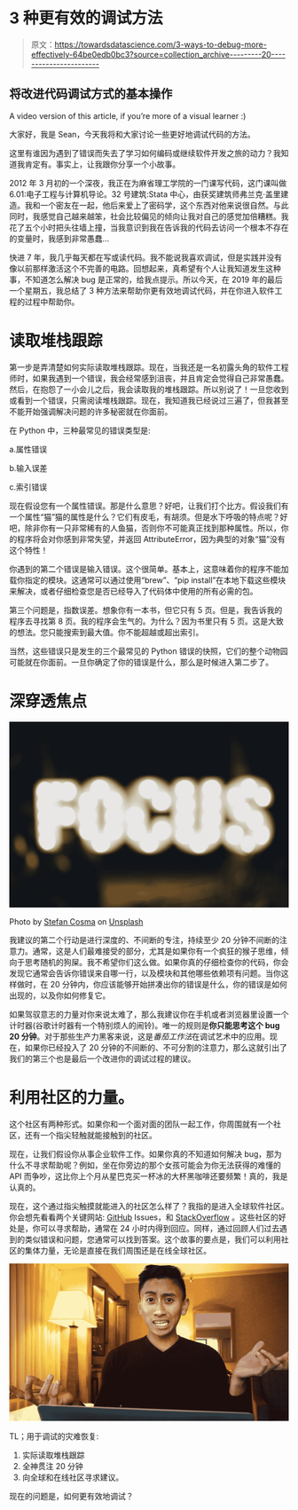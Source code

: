 # 3 种更有效的调试方法

> 原文：<https://towardsdatascience.com/3-ways-to-debug-more-effectively-64be0edb0bc3?source=collection_archive---------20----------------------->

## 将改进代码调试方式的基本操作

A video version of this article, if you’re more of a visual learner :)

大家好，我是 Sean，今天我将和大家讨论一些更好地调试代码的方法。

这里有谁因为遇到了错误而失去了学习如何编码或继续软件开发之旅的动力？我知道我肯定有。事实上，让我跟你分享一个小故事。

2012 年 3 月初的一个深夜，我正在为麻省理工学院的一门课写代码，这门课叫做 6.01:电子工程与计算机导论。32 号建筑:Stata 中心，由获奖建筑师弗兰克·盖里建造。我和一个密友在一起，他后来爱上了密码学，这个东西对他来说很自然。与此同时，我感觉自己越来越笨，社会比较偏见的倾向让我对自己的感觉加倍糟糕。我花了五个小时把头往墙上撞，当我意识到我在告诉我的代码去访问一个根本不存在的变量时，我感到非常愚蠢…

快进 7 年，我几乎每天都在写或读代码。我不能说我喜欢调试，但是实践并没有像以前那样激活这个不完善的电路。回想起来，真希望有个人让我知道发生这种事，不知道怎么解决 bug 是正常的，给我点提示。所以今天，在 2019 年的最后一个星期五，我总结了 3 种方法来帮助你更有效地调试代码，并在你进入软件工程的过程中帮助你。

# 读取堆栈跟踪

第一步是弄清楚如何实际读取堆栈跟踪。现在，当我还是一名初露头角的软件工程师时，如果我遇到一个错误，我会经常感到沮丧，并且肯定会觉得自己非常愚蠢。然后，在抱怨了一小会儿之后，我会读取我的堆栈跟踪。所以别说了！一旦您收到或看到一个错误，只需阅读堆栈跟踪。现在，我知道我已经说过三遍了，但我甚至不能开始强调解决问题的许多秘密就在你面前。

在 Python 中，三种最常见的错误类型是:

a.属性错误

b.输入误差

c.索引错误

现在假设您有一个属性错误。那是什么意思？好吧，让我们打个比方。假设我们有一个属性“猫”猫的属性是什么？它们有皮毛，有胡须。但是水下呼吸的特点呢？好吧，除非你有一只非常稀有的人鱼猫，否则你不可能真正找到那种属性。所以，你的程序将会对你感到非常失望，并返回 AttributeError，因为典型的对象“猫”没有这个特性！

你遇到的第二个错误是输入错误。这个很简单。基本上，这意味着你的程序不能加载你指定的模块。这通常可以通过使用“brew”、“pip install”在本地下载这些模块来解决，或者仔细检查您是否已经导入了代码体中使用的所有必需的包。

第三个问题是，指数误差。想象你有一本书，但它只有 5 页。但是，我告诉我的程序去寻找第 8 页。我的程序会生气的。为什么？因为书里只有 5 页。这是大致的想法。您只能搜索到最大值。你不能超越或超出索引。

当然，这些错误只是发生的三个最常见的 Python 错误的快照，它们的整个动物园可能就在你面前。一旦你确定了你的错误是什么，那么是时候进入第二步了。

# 深穿透焦点

![](img/788e4c1448daa6be9a59e59ec1033fc2.png)

Photo by [Stefan Cosma](https://unsplash.com/@stefanbc?utm_source=medium&utm_medium=referral) on [Unsplash](https://unsplash.com?utm_source=medium&utm_medium=referral)

我建议的第二个行动是进行深度的、不间断的专注，持续至少 20 分钟不间断的注意力。通常，这是人们最难接受的部分，尤其是如果你有一个疯狂的猴子思维，倾向于思考随机的狗屎。我不希望你们这么做。如果你真的仔细检查你的代码，你会发现它通常会告诉你错误来自哪一行，以及模块和其他哪些依赖项有问题。当你这样做时，在 20 分钟内，你应该能够开始拼凑出你的错误是什么，你的错误是如何出现的，以及你如何修复它。

如果驾驭意志的力量对你来说太难了，那么我建议你在手机或者浏览器里设置一个计时器(谷歌计时器有一个特别烦人的闹铃)。唯一的规则是**你只能思考这个 bug 20 分钟**。对于那些生产力黑客来说，这是*番茄工作法*在调试艺术中的应用。现在，如果你已经投入了 20 分钟的不间断的、不可分割的注意力，那么这就引出了我们的第三个也是最后一个改进你的调试过程的建议。

# 利用社区的力量。

这个社区有两种形式。如果你和一个面对面的团队一起工作，你周围就有一个社区，还有一个指尖轻触就能接触到的社区。

现在，让我们假设你从事企业软件工作。如果你真的不知道如何解决 bug，那为什么不寻求帮助呢？例如，坐在你旁边的那个女孩可能会为你无法获得的难懂的 API 而争吵，这比你上个月从星巴克买一杯冰的大杯黑咖啡还要频繁！真的，我是认真的。

现在，这个通过指尖触摸就能进入的社区怎么样了？我指的是进入全球软件社区。你会想先看看两个关键网站: [GitHub](https://github.com/) Issues，和 [StackOverflow](https://stackoverflow.com/) 。这些社区的好处是，你可以寻求帮助，通常在 24 小时内得到回应。同样，通过回顾人们过去遇到的类似错误和问题，您通常可以找到答案。这个故事的要点是，我们可以利用社区的集体力量，无论是直接在我们周围还是在线全球社区。

![](img/a9a9c07e0eebc5d2d11b07fca070cf2e.png)

TL；用于调试的灾难恢复:

1.  实际读取堆栈跟踪
2.  全神贯注 20 分钟
3.  向全球和在线社区寻求建议。

现在的问题是，如何更有效地调试？